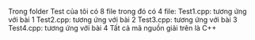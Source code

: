 Trong folder Test của tôi có 8 file trong đó có 4 file:
Test1.cpp: tương ứng với bài 1
Test2.cpp: tương ứng với bài 2
Test3.cpp: tương ứng với bài 3
Test4.cpp: tương ứng với bài 4
Tất cả mã nguồn giải trên là C++
